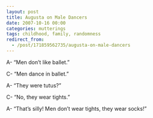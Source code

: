 ```yaml
---
layout: post
title: Augusta on Male Dancers
date: 2007-10-16 00:00
categories: mutterings
tags: childhood, family, randomness
redirect_from:
  - /post/171859562735/augusta-on-male-dancers
---
```

A- &ldquo;Men don&rsquo;t like ballet.&rdquo;

C- &ldquo;Men dance in ballet.&rdquo;

A- &ldquo;They were tutus?&rdquo;

C- &ldquo;No, they wear tights.&rdquo;

A- &ldquo;That&rsquo;s silly! Men don&rsquo;t wear tights, they wear socks!&rdquo;
